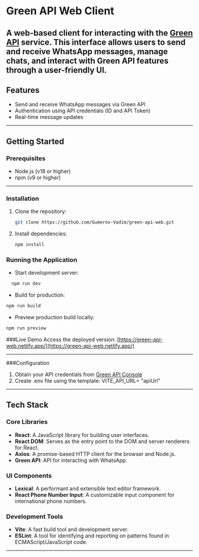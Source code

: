 # Green API Web Client  
A web-based client for interacting with the [Green API](https://green-api.com/) service. This interface allows users to send and receive WhatsApp messages, manage chats, and interact with Green API features through a user-friendly UI.
---
## Features
- Send and receive WhatsApp messages via Green API
- Authentication using API credentials (ID and API Token)
- Real-time message updates

---

## Getting Started
### Prerequisites
- Node.js (v18 or higher)
- npm (v9 or higher)

---

### Installation
1. Clone the repository:
   ```bash
   git clone https://github.com/Gumerov-Vadim/green-api-web.git
   ```
2. Install dependencies:
   ```bash
   npm install
   ``` 

### Running the Application
- Start development server:
```bash
  npm run dev
```
- Build for production:
```bash
npm run build
```
- Preview production build locally:
```bash
npm run preview
```

###Live Demo
Access the deployed version: [https://green-api-web.netlify.app/](https://green-api-web.netlify.app/)

---

###Configuration
1. Obtain your API credentials from [Green API Console](https://console.green-api.com/)
2. Create .env file using the template:
VITE_API_URL= "apiUrl"

---

## Tech Stack

### Core Libraries
- **React**: A JavaScript library for building user interfaces.
- **React DOM**: Serves as the entry point to the DOM and server renderers for React.
- **Axios**: A promise-based HTTP client for the browser and Node.js.
- **Green API**: API for interacting with WhatsApp.

### UI Components
- **Lexical**: A performant and extensible text editor framework.
- **React Phone Number Input**: A customizable input component for international phone numbers.

### Development Tools
- **Vite**: A fast build tool and development server.
- **ESLint**: A tool for identifying and reporting on patterns found in ECMAScript/JavaScript code.

---
